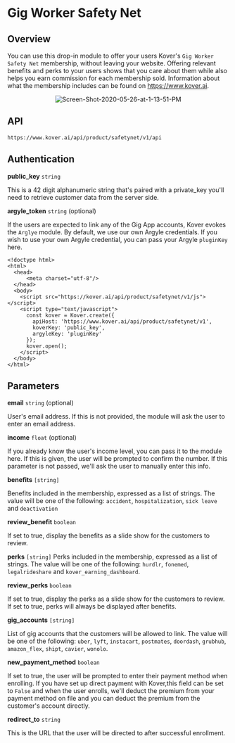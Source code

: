 # Gig Worker Safety Net

## Overview
You can use this drop-in module to offer your users Kover's `Gig Worker Safety Net` membership, without leaving your website. Offering relevant benefits and perks to your users shows that you care about them while also helps you earn commission for each membership sold. Information about what the membership includes can be found on https://www.kover.ai.

<center>
<img src="https://i.ibb.co/F8sBdwb/Screen-Shot-2020-05-26-at-1-13-51-PM.png" alt="Screen-Shot-2020-05-26-at-1-13-51-PM" border="0"/>
</center>

## API
`https://www.kover.ai/api/product/safetynet/v1/api`

## Authentication
**public_key** `string`

This is a 42 digit alphanumeric string that's paired with a private_key you'll need to retrieve customer data from the server side.

**argyle_token** `string` (optional)

If the users are expected to link any of the Gig App accounts, Kover evokes the `Arglye` module. By default, we use our own Argyle credentials. If you wish to use your own Argyle credential, you can pass your Argyle `pluginKey` here.

```
<!doctype html>
<html>
  <head>
      <meta charset="utf-8"/>
  </head>
  <body>
    <script src="https://kover.ai/api/product/safetynet/v1/js"></script>
    <script type="text/javascript">
      const kover = Kover.create({
        apiHost: 'https://www.kover.ai/api/product/safetynet/v1',
        koverKey: 'public_key',
        argyleKey: 'pluginKey'
      });
      kover.open();
    </script>
  </body>
</html>
```

## Parameters

**email** `string` (optional)

User's email address. If this is not provided, the module will ask the user to enter an email address.

**income** `float` (optional)

If you already know the user's income level, you can pass it to the module here. If this is given, the user will be prompted to confirm the number. If this parameter is not passed, we'll ask the user to manually enter this info.

**benefits** `[string]`

Benefits included in the membership, expressed as a list of strings. The value will be one of the following: `accident`, `hospitalization`, `sick leave` and `deactivation`

**review_benefit** `boolean`

If set to true, display the benefits as a slide show for the customers to review.

**perks** `[string]`
Perks included in the membership, expressed as a list of strings. The value will be one of the following: `hurdlr`, `fonemed`, `legalrideshare` and `kover_earning_dashboard`.

**review_perks** `boolean`

If set to true, display the perks as a slide show for the customers to review. If set to true, perks will always be displayed after benefits.

**gig_accounts** `[string]`

List of gig accounts that the customers will be allowed to link. The value will be one of the following: `uber`, `lyft`, `instacart`, `postmates`, `doordash`, `grubhub`, `amazon_flex`, `shipt`, `cavier`, `wonolo`.

**new_payment_method** `boolean`

If set to true, the user will be prompted to enter their payment method when enrolling. If you have set up direct payment with Kover,this field can be set to `False` and when the user enrolls, we'll deduct the premium from your payment method on file and you can deduct the premium from the customer's account directly.

**redirect_to** `string`

This is the URL that the user will be directed to after successful enrollment.
